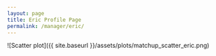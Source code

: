 ```yaml
---
layout: page
title: Eric Profile Page
permalink: /manager/eric/
---
```


![Scatter plot]({{ site.baseurl }}/assets/plots/matchup_scatter_eric.png)
